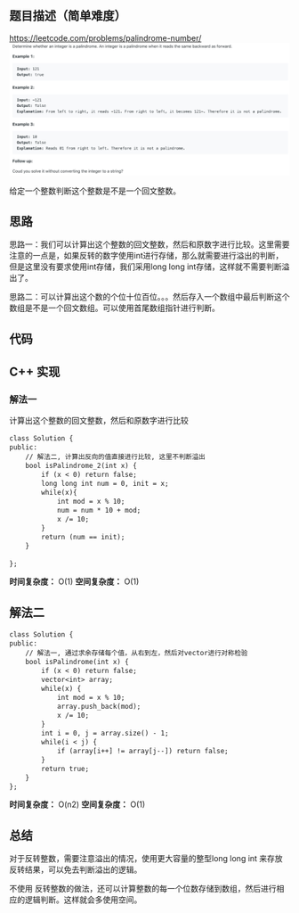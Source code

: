 ## 题目描述（简单难度）
https://leetcode.com/problems/palindrome-number/
![](/assets/009-1.jpg)

给定一个整数判断这个整数是不是一个回文整数。

## 思路

思路一：我们可以计算出这个整数的回文整数，然后和原数字进行比较。这里需要注意的一点是，如果反转的数字使用int进行存储，那么就需要进行溢出的判断，但是这里没有要求使用int存储，我们采用long long int存储，这样就不需要判断溢出了。

思路二：可以计算出这个数的个位十位百位。。。然后存入一个数组中最后判断这个数组是不是一个回文数组。可以使用首尾数组指针进行判断。

## 代码
## C++ 实现
### 解法一
计算出这个整数的回文整数，然后和原数字进行比较

```
class Solution {
public:
    // 解法二, 计算出反向的值直接进行比较, 这里不判断溢出
    bool isPalindrome_2(int x) {
        if (x < 0) return false;
        long long int num = 0, init = x;
        while(x){
            int mod = x % 10;
            num = num * 10 + mod;
            x /= 10;
        }
        return (num == init);
    }

};
```

**时间复杂度：** O(1)
**空间复杂度：** O(1)

## 解法二
```
class Solution {
public:
    // 解法一, 通过求余存储每个值，从右到左，然后对vector进行对称检验
    bool isPalindrome(int x) {
        if (x < 0) return false;
        vector<int> array;
        while(x) {
            int mod = x % 10;
            array.push_back(mod);
            x /= 10;
        }
        int i = 0, j = array.size() - 1;
        while(i < j) {
            if (array[i++] != array[j--]) return false;
        }
        return true;
    }
};
```

**时间复杂度：** O(n2)
**空间复杂度：** O(1)

## 总结
对于反转整数，需要注意溢出的情况，使用更大容量的整型long long int 来存放反转结果，可以免去判断溢出的逻辑。

不使用 反转整数的做法，还可以计算整数的每一个位数存储到数组，然后进行相应的逻辑判断。这样就会多使用空间。
